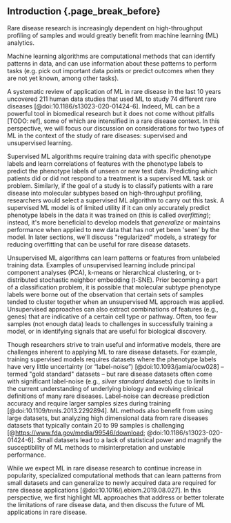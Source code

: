 ## Introduction {.page_break_before}

Rare disease research is increasingly dependent on high-throughput profiling of samples and would greatly benefit from machine learning (ML) analytics. 

Machine learning algorithms are computational methods that can identify patterns in data, and can use information about these patterns to perform tasks (e.g. pick out important data points or predict outcomes when they are not yet known, among other tasks). 

A systematic review of application of ML in rare disease in the last 10 years uncovered 211 human data studies that used ML to study 74 different rare diseases [@doi:10.1186/s13023-020-01424-6]. 
Indeed, ML can be a powerful tool in biomedical research but it does not come without pitfalls [TODO: ref], some of which are intensified in a rare disease context.
In this perspective, we will focus our discussion on considerations for two types of ML in the context of the study of rare diseases: supervised and unsupervised learning.

Supervised ML algorithms require training data with specific phenotype labels and learn correlations of features with the phenotype labels to predict the phenotype labels of unseen or new test data.
Predicting which patients did or did not respond to a treatment is a supervised ML task or problem.
Similarly, if the goal of a study is to classify patients with a rare disease into molecular subtypes based on high-throughput profiling, researchers would select a supervised ML algorithm to carry out this task. 
A supervised ML model is of limited utility if it can only accurately predict phenotype labels in the data it was trained on (this is called _overfitting_); instead, it's more beneficial to develop models that _generalize_ or maintains performance when applied to new data that has not yet been 'seen' by the model.
In later sections, we'll discuss "regularized" models, a strategy for reducing overfitting that can be useful for rare disease datasets. 

Unsupervised ML algorithms can learn patterns or features from unlabeled training data.
Examples of unsupervised learning include principal component analyses (PCA), k-means or hierarchical clustering, or t-distributed stochastic neighbor embedding (t-SNE).
Prior becoming a part of a classification problem, it is possible that molecular subtype phenotype labels were borne out of the observation that certain sets of samples tended to cluster together when an unsupervised ML approach was applied.
Unsupervised approaches can also extract combinations of features (e.g., genes) that are indicative of a certain cell type or pathway.
Often, too few samples (not enough data) leads to challenges in successfully training a model, or in identifying signals that are useful for biological discovery.

Though researchers strive to train useful and informative models, there are challenges inherent to applying ML to rare disease datasets. 
For example, training supervised models requires datasets where the phenotype labels have very little uncertainty (or “label-noise”) [@doi:10.1093/jamia/ocw028] – termed "gold standard" datasets – but rare disease datasets often come with significant label-noise (e.g., _silver standard_ datasets) due to limits in the current understanding of underlying biology and evolving clinical definitions of many rare diseases. 
Label-noise can decrease prediction accuracy and require larger samples sizes during training [@doi:10.1109/tnnls.2013.2292894].
ML methods also benefit from using large datasets, but analyzing high dimensional data from rare diseases datasets that typically contain 20 to 99 samples is challenging [@https://www.fda.gov/media/99546/download; @doi:10.1186/s13023-020-01424-6].
Small datasets lead to a lack of statistical power and magnify the susceptibility of ML methods to misinterpretation and unstable performance.

While we expect ML in rare disease research to continue increase in popularity, specialized computational methods that can learn patterns from small datasets and can generalize to newly acquired data are required for rare disease applications [@doi:10.1016/j.ebiom.2019.08.027]. 
In this perspective, we first highlight ML approaches that address or better tolerate the limitations of rare disease data, and then discuss the future of ML applications in rare disease.
